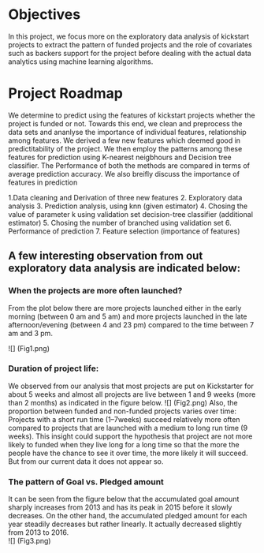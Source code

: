 # Objectives
In this project, we focus more on the exploratory data analysis of kickstart projects to extract the pattern of funded projects and the role of covariates such as backers support for the project  before dealing with the actual data analytics using  machine learning algorithms.

# Project Roadmap

We determine to predict using the features of kickstart projects whether the project is funded or not. Towards this end, we clean and preprocess the data sets and ananlyse the importance of individual features, relationship among features. We derived a few new features which deemed good in predictitability of the project. We then employ the patterns among these features for prediction using K-nearest neigbhours and Decision tree classifier. The Performance of both the methods are compared in terms of average prediction accuracy. We also breifly discuss the importance of features in prediction

1.Data cleaning and Derivation of three new features
2. Exploratory data analysis
3. Prediction analysis, using knn (given estimator)
4. Chosing the value of parameter k using validation set
    decision-tree classifier (additional estimator)
5. Chosing the number of branched using validation set
6. Performance of prediction
7. Feature selection (importance of features)

## A few interesting observation from out exploratory data analysis are indicated below:

### When the projects are more often launched?

From the plot below  there are more projects launched either in the early morning (between 0 am and 5 am) and more projects launched in the late afternoon/evening (between 4 and 23 pm) compared to the time between 7 am and 3 pm.

![] (Fig1.png)

### Duration of project life:

We observed from our analysis  that most projects are put on Kickstarter for about 5 weeks and almost all projects are live between 1 and 9 weeks (more than 2 months) as indicated in the figure below.
![] (Fig2.png)
Also, the proportion between funded  and non-funded projects varies over time: Projects with a short run time (1–7weeks) succeed relatively more often compared to projects that are launched with a medium to long run time (9  weeks). This insight could support the hypothesis that project are not more likely to funded when they live long for a long time so that the more the people have the chance to see it over time, the more likely it will succeed.  But from our current data it does not appear so.

### The pattern of Goal vs. Pledged amount

It can be seen from the figure below that the accumulated goal amount  sharply increases from 2013 and has its peak in 2015 before it slowly decreases. On the other hand, the accumulated pledged amount for each year steadily decreases but rather linearly. It actually decreased slightly from 2013 to 2016.  
![] (Fig3.png)


